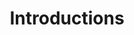 ---
title: Introductions
menu:
  sidebar:
    name: Introductions
    identifier: introductions
    weight: 300
---